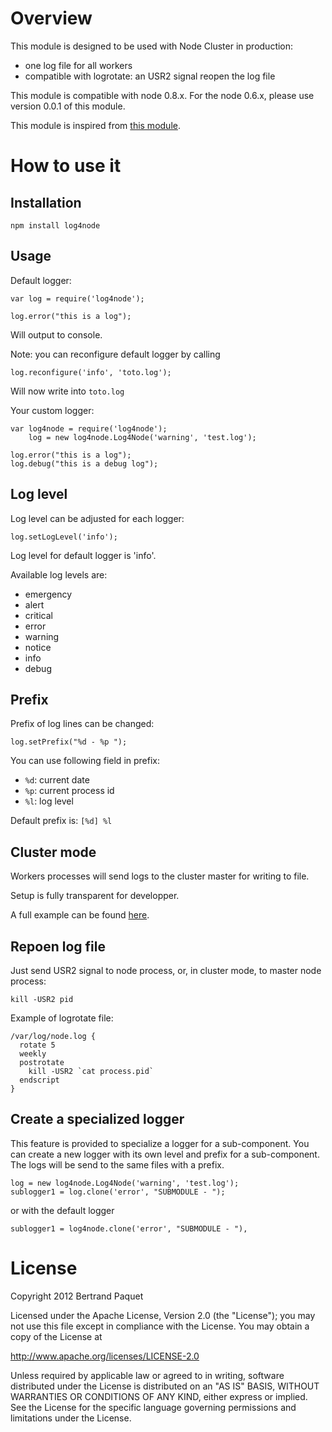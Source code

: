 # Overview

This module is designed to be used with Node Cluster in production:
* one log file for all workers
* compatible with logrotate: an USR2 signal reopen the log file

This module is compatible with node 0.8.x. For the node 0.6.x, please use version 0.0.1 of this module.

This module is inspired from [this module](https://github.com/visionmedia/log.js).

# How to use it

## Installation

    npm install log4node

## Usage

Default logger:

    var log = require('log4node');

    log.error("this is a log");

Will output to console.

Note: you can reconfigure default logger by calling

    log.reconfigure('info', 'toto.log');

Will now write into `toto.log`

Your custom logger:

    var log4node = require('log4node');
        log = new log4node.Log4Node('warning', 'test.log');

    log.error("this is a log");
    log.debug("this is a debug log");

## Log level

Log level can be adjusted for each logger:

    log.setLogLevel('info');

Log level for default logger is 'info'.

Available log levels are:

* emergency
* alert
* critical
* error
* warning
* notice
* info
* debug

## Prefix

Prefix of log lines can be changed:

    log.setPrefix("%d - %p ");

You can use following field in prefix:
* `%d`: current date
* `%p`: current process id
* `%l`: log level

Default prefix is: `[%d] %l `

## Cluster mode

Workers processes will send logs to the cluster master for writing to file.

Setup is fully transparent for developper.

A full example can be found [here](https://github.com/bpaquet/log4node/blob/master/test/cluster/test1.js).

## Repoen log file

Just send USR2 signal to node process, or, in cluster mode, to master node process:

    kill -USR2 pid

Example of logrotate file:

    /var/log/node.log {
      rotate 5
      weekly
      postrotate
        kill -USR2 `cat process.pid`
      endscript
    }

## Create a specialized logger
This feature is provided to specialize a logger for a sub-component.
You can create a new logger with its own level and prefix for a sub-component.
The logs will be send to the same files with a prefix.

    log = new log4node.Log4Node('warning', 'test.log');
    sublogger1 = log.clone('error', "SUBMODULE - ");

or with the default logger

    sublogger1 = log4node.clone('error', "SUBMODULE - "),

# License

Copyright 2012 Bertrand Paquet

Licensed under the Apache License, Version 2.0 (the "License");
you may not use this file except in compliance with the License.
You may obtain a copy of the License at

   http://www.apache.org/licenses/LICENSE-2.0

Unless required by applicable law or agreed to in writing, software
distributed under the License is distributed on an "AS IS" BASIS,
WITHOUT WARRANTIES OR CONDITIONS OF ANY KIND, either express or implied.
See the License for the specific language governing permissions and
limitations under the License.
